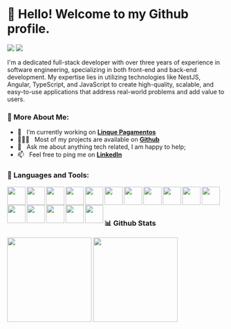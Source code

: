 # 👋 Hello! Welcome to my Github profile.
<a href="https://www.linkedin.com/in/gabriellampe" target="_blank"><img loading="lazy" src="https://img.shields.io/badge/-LinkedIn-%230077B5?style=for-the-badge&logo=linkedin&logoColor=white" target="_blank"></a> 
<a href = "mailto:grlampe0@gmail.com"><img loading="lazy" src="https://img.shields.io/badge/Gmail-D14836?style=for-the-badge&logo=gmail&logoColor=white" target="_blank"></a>
<br/>

I'm a dedicated full-stack developer with over three years of experience in software engineering, specializing in both front-end and back-end development. My expertise lies in utilizing technologies like NestJS, Angular, TypeScript, and JavaScript to create high-quality, scalable, and easy-to-use applications that address real-world problems and add value to users.
  
### 🧐 More About Me:

- 🔭 &nbsp; I’m currently working on **[Linque Pagamentos](https://github.com/grlampe?tab=repositories)**
- 👨🏻‍💻 &nbsp; Most of my projects are available on **[Github](https://github.com/grlampe?tab=repositories)**
- 💬 &nbsp; Ask me about anything tech related, I am happy to help;
- 📫 &nbsp; Feel free to ping me on **[LinkedIn](https://www.linkedin.com/in/gabriellampe/)**

### 🔨 Languages and Tools:

<div>
<img align="left" src="https://cdn.jsdelivr.net/gh/devicons/devicon@latest/icons/typescript/typescript-original.svg" height="42px"/>
<img align="left" src="https://cdn.jsdelivr.net/gh/devicons/devicon@latest/icons/javascript/javascript-plain.svg" height="42px"/>
<img align="left" src="https://cdn.jsdelivr.net/gh/devicons/devicon@latest/icons/nestjs/nestjs-original-wordmark.svg" height="42px"/>
<img align="left" src="https://cdn.jsdelivr.net/gh/devicons/devicon@latest/icons/prisma/prisma-original-wordmark.svg" height="42px"/>
<img align="left" src="https://cdn.jsdelivr.net/gh/devicons/devicon@latest/icons/knexjs/knexjs-original-wordmark.svg" height="42px"/>  
<img align="left" src="https://cdn.jsdelivr.net/gh/devicons/devicon@latest/icons/rabbitmq/rabbitmq-original-wordmark.svg" height="42px"/> 
<img align="left" src="https://cdn.jsdelivr.net/gh/devicons/devicon@latest/icons/html5/html5-original.svg" height="42px"/> 
<img align="left" src="https://cdn.jsdelivr.net/gh/devicons/devicon@latest/icons/css3/css3-original.svg" height="42px"/> 
<img align="left" src="https://cdn.jsdelivr.net/gh/devicons/devicon@latest/icons/angular/angular-original.svg" height="42px"/> 
<img align="left" src="https://cdn.jsdelivr.net/gh/devicons/devicon@latest/icons/postgresql/postgresql-plain-wordmark.svg" height="42px"/>  
<img align="left" src="https://cdn.jsdelivr.net/gh/devicons/devicon@latest/icons/amazonwebservices/amazonwebservices-plain-wordmark.svg" height="42px"/>
<img align="left" src="https://cdn.jsdelivr.net/gh/devicons/devicon@latest/icons/googlecloud/googlecloud-original.svg" height="42px"/>
<img align="left" src="https://cdn.jsdelivr.net/gh/devicons/devicon@latest/icons/docker/docker-original-wordmark.svg" height="42px"/> 
<img align="left" src="https://cdn.jsdelivr.net/gh/devicons/devicon@latest/icons/git/git-plain-wordmark.svg" height="42px"/> 
<img align="left" src="https://cdn.jsdelivr.net/gh/devicons/devicon@latest/icons/github/github-original-wordmark.svg" height="42px"/>
<img align="left" src="https://cdn.jsdelivr.net/gh/devicons/devicon@latest/icons/githubactions/githubactions-original.svg" height="42px"/> 
</div>
<br/>
<br/>
<br/>


### 📊 Github Stats

<div>
<img loading="lazy" height="195" src="https://github-readme-stats.vercel.app/api/top-langs/?username=grlampe&layout=compact&langs_count=7&theme=dracula"/>
<img loading="lazy" height="195" src="https://streak-stats.demolab.com?user=grlampe&theme=dracula&locale=pt_BR&exclude_days=Sun%2CSat"/>
</div>
